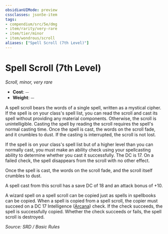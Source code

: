 ```yaml
---
obsidianUIMode: preview
cssclasses: json5e-item
tags:
- compendium/src/5e/dmg
- item/rarity/very-rare
- item/tier/minor
- item/wondrous/scroll
aliases: ["Spell Scroll (7th Level)"]
---
```

# Spell Scroll (7th Level)
*Scroll, minor, very rare*  

- **Cost**: ⏤
- **Weight**: ⏤

A spell scroll bears the words of a single spell, written as a mystical cipher. If the spell is on your class's spell list, you can read the scroll and cast its spell without providing any material components. Otherwise, the scroll is unintelligible. Casting the spell by reading the scroll requires the spell's normal casting time. Once the spell is cast, the words on the scroll fade, and it crumbles to dust. If the casting is interrupted, the scroll is not lost.

If the spell is on your class's spell list but of a higher level than you can normally cast, you must make an ability check using your spellcasting ability to determine whether you cast it successfully. The DC is 17. On a failed check, the spell disappears from the scroll with no other effect.

Once the spell is cast, the words on the scroll fade, and the scroll itself crumbles to dust.

A spell cast from this scroll has a save DC of 18 and an attack bonus of +10.

A wizard spell on a spell scroll can be copied just as spells in spellbooks can be copied. When a spell is copied from a spell scroll, the copier must succeed on a DC 17 Intelligence ([Arcana](rules/skills.md#Arcana)) check. If the check succeeds, the spell is successfully copied. Whether the check succeeds or fails, the spell scroll is destroyed.

*Source: SRD / Basic Rules*